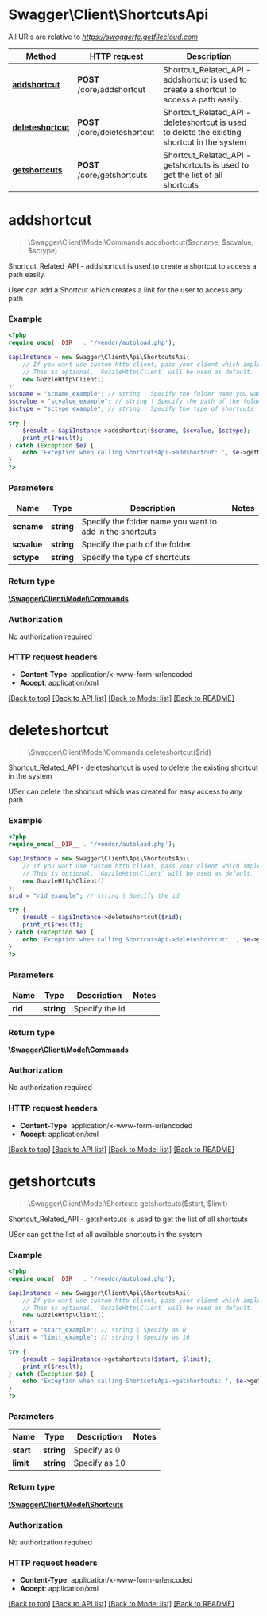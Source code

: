 # Swagger\Client\ShortcutsApi

All URIs are relative to *https://swaggerfc.getfilecloud.com*

Method | HTTP request | Description
------------- | ------------- | -------------
[**addshortcut**](ShortcutsApi.md#addshortcut) | **POST** /core/addshortcut | Shortcut_Related_API - addshortcut is used to create a shortcut to access a path easily.
[**deleteshortcut**](ShortcutsApi.md#deleteshortcut) | **POST** /core/deleteshortcut | Shortcut_Related_API - deleteshortcut is used to delete the existing shortcut in the system
[**getshortcuts**](ShortcutsApi.md#getshortcuts) | **POST** /core/getshortcuts | Shortcut_Related_API - getshortcuts is used to get the list of all shortcuts


# **addshortcut**
> \Swagger\Client\Model\Commands addshortcut($scname, $scvalue, $sctype)

Shortcut_Related_API - addshortcut is used to create a shortcut to access a path easily.

User can add a Shortcut which creates a link for the user to access any path

### Example
```php
<?php
require_once(__DIR__ . '/vendor/autoload.php');

$apiInstance = new Swagger\Client\Api\ShortcutsApi(
    // If you want use custom http client, pass your client which implements `GuzzleHttp\ClientInterface`.
    // This is optional, `GuzzleHttp\Client` will be used as default.
    new GuzzleHttp\Client()
);
$scname = "scname_example"; // string | Specify the folder name you want to add in the shortcuts
$scvalue = "scvalue_example"; // string | Specify the path of the folder
$sctype = "sctype_example"; // string | Specify the type of shortcuts

try {
    $result = $apiInstance->addshortcut($scname, $scvalue, $sctype);
    print_r($result);
} catch (Exception $e) {
    echo 'Exception when calling ShortcutsApi->addshortcut: ', $e->getMessage(), PHP_EOL;
}
?>
```

### Parameters

Name | Type | Description  | Notes
------------- | ------------- | ------------- | -------------
 **scname** | **string**| Specify the folder name you want to add in the shortcuts |
 **scvalue** | **string**| Specify the path of the folder |
 **sctype** | **string**| Specify the type of shortcuts |

### Return type

[**\Swagger\Client\Model\Commands**](../Model/Commands.md)

### Authorization

No authorization required

### HTTP request headers

 - **Content-Type**: application/x-www-form-urlencoded
 - **Accept**: application/xml

[[Back to top]](#) [[Back to API list]](../../README.md#documentation-for-api-endpoints) [[Back to Model list]](../../README.md#documentation-for-models) [[Back to README]](../../README.md)

# **deleteshortcut**
> \Swagger\Client\Model\Commands deleteshortcut($rid)

Shortcut_Related_API - deleteshortcut is used to delete the existing shortcut in the system

USer can delete the shortcut which was created for easy access to any path

### Example
```php
<?php
require_once(__DIR__ . '/vendor/autoload.php');

$apiInstance = new Swagger\Client\Api\ShortcutsApi(
    // If you want use custom http client, pass your client which implements `GuzzleHttp\ClientInterface`.
    // This is optional, `GuzzleHttp\Client` will be used as default.
    new GuzzleHttp\Client()
);
$rid = "rid_example"; // string | Specify the id

try {
    $result = $apiInstance->deleteshortcut($rid);
    print_r($result);
} catch (Exception $e) {
    echo 'Exception when calling ShortcutsApi->deleteshortcut: ', $e->getMessage(), PHP_EOL;
}
?>
```

### Parameters

Name | Type | Description  | Notes
------------- | ------------- | ------------- | -------------
 **rid** | **string**| Specify the id |

### Return type

[**\Swagger\Client\Model\Commands**](../Model/Commands.md)

### Authorization

No authorization required

### HTTP request headers

 - **Content-Type**: application/x-www-form-urlencoded
 - **Accept**: application/xml

[[Back to top]](#) [[Back to API list]](../../README.md#documentation-for-api-endpoints) [[Back to Model list]](../../README.md#documentation-for-models) [[Back to README]](../../README.md)

# **getshortcuts**
> \Swagger\Client\Model\Shortcuts getshortcuts($start, $limit)

Shortcut_Related_API - getshortcuts is used to get the list of all shortcuts

USer can get the list of all available shortcuts in the system

### Example
```php
<?php
require_once(__DIR__ . '/vendor/autoload.php');

$apiInstance = new Swagger\Client\Api\ShortcutsApi(
    // If you want use custom http client, pass your client which implements `GuzzleHttp\ClientInterface`.
    // This is optional, `GuzzleHttp\Client` will be used as default.
    new GuzzleHttp\Client()
);
$start = "start_example"; // string | Specify as 0
$limit = "limit_example"; // string | Specify as 10

try {
    $result = $apiInstance->getshortcuts($start, $limit);
    print_r($result);
} catch (Exception $e) {
    echo 'Exception when calling ShortcutsApi->getshortcuts: ', $e->getMessage(), PHP_EOL;
}
?>
```

### Parameters

Name | Type | Description  | Notes
------------- | ------------- | ------------- | -------------
 **start** | **string**| Specify as 0 |
 **limit** | **string**| Specify as 10 |

### Return type

[**\Swagger\Client\Model\Shortcuts**](../Model/Shortcuts.md)

### Authorization

No authorization required

### HTTP request headers

 - **Content-Type**: application/x-www-form-urlencoded
 - **Accept**: application/xml

[[Back to top]](#) [[Back to API list]](../../README.md#documentation-for-api-endpoints) [[Back to Model list]](../../README.md#documentation-for-models) [[Back to README]](../../README.md)

